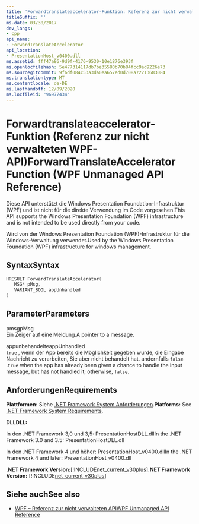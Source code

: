 ```yaml
---
title: 'Forwardtranslateaccelerator-Funktion: Referenz zur nicht verwalteten WPF-API'
titleSuffix: ''
ms.date: 03/30/2017
dev_langs:
- cpp
api_name:
- ForwardTranslateAccelerator
api_location:
- PresentationHost_v0400.dll
ms.assetid: fff47a86-9d9f-4176-9530-10e1876e393f
ms.openlocfilehash: 5e477314117db7be35580b70b84fcc9ad9226e73
ms.sourcegitcommit: 9f6df084c53a3da0ea657ed0d708a72213683084
ms.translationtype: MT
ms.contentlocale: de-DE
ms.lasthandoff: 12/09/2020
ms.locfileid: "96977434"
---
```

# <a name="forwardtranslateaccelerator-function-wpf-unmanaged-api-reference"></a><span data-ttu-id="e0b81-102">Forwardtranslateaccelerator-Funktion (Referenz zur nicht verwalteten WPF-API)</span><span class="sxs-lookup"><span data-stu-id="e0b81-102">ForwardTranslateAccelerator Function (WPF Unmanaged API Reference)</span></span>
<span data-ttu-id="e0b81-103">Diese API unterstützt die Windows Presentation Foundation-Infrastruktur (WPF) und ist nicht für die direkte Verwendung im Code vorgesehen.</span><span class="sxs-lookup"><span data-stu-id="e0b81-103">This API supports the Windows Presentation Foundation (WPF) infrastructure and is not intended to be used directly from your code.</span></span>  
  
 <span data-ttu-id="e0b81-104">Wird von der Windows Presentation Foundation (WPF)-Infrastruktur für die Windows-Verwaltung verwendet.</span><span class="sxs-lookup"><span data-stu-id="e0b81-104">Used by the Windows Presentation Foundation (WPF) infrastructure for windows management.</span></span>  
  
## <a name="syntax"></a><span data-ttu-id="e0b81-105">Syntax</span><span class="sxs-lookup"><span data-stu-id="e0b81-105">Syntax</span></span>  
  
```cpp  
HRESULT ForwardTranslateAccelerator(  
   MSG* pMsg,
   VARIANT_BOOL appUnhandled  
)  
```  
  
## <a name="parameters"></a><span data-ttu-id="e0b81-106">Parameter</span><span class="sxs-lookup"><span data-stu-id="e0b81-106">Parameters</span></span>  
 <span data-ttu-id="e0b81-107">pmsg</span><span class="sxs-lookup"><span data-stu-id="e0b81-107">pMsg</span></span>  
 <span data-ttu-id="e0b81-108">Ein Zeiger auf eine Meldung.</span><span class="sxs-lookup"><span data-stu-id="e0b81-108">A pointer to a message.</span></span>  
  
 <span data-ttu-id="e0b81-109">appunbehandelte</span><span class="sxs-lookup"><span data-stu-id="e0b81-109">appUnhandled</span></span>  
 <span data-ttu-id="e0b81-110">`true` , wenn der App bereits die Möglichkeit gegeben wurde, die Eingabe Nachricht zu verarbeiten, Sie aber nicht behandelt hat. andernfalls `false` .</span><span class="sxs-lookup"><span data-stu-id="e0b81-110">`true` when the app has already been given a chance to handle the input message, but has not handled it; otherwise, `false`.</span></span>  
  
## <a name="requirements"></a><span data-ttu-id="e0b81-111">Anforderungen</span><span class="sxs-lookup"><span data-stu-id="e0b81-111">Requirements</span></span>  
 <span data-ttu-id="e0b81-112">**Plattformen:** Siehe [.NET Framework System Anforderungen](/dotnet/framework/get-started/system-requirements).</span><span class="sxs-lookup"><span data-stu-id="e0b81-112">**Platforms:** See [.NET Framework System Requirements](/dotnet/framework/get-started/system-requirements).</span></span>  
  
 <span data-ttu-id="e0b81-113">**DLL**</span><span class="sxs-lookup"><span data-stu-id="e0b81-113">**DLL:**</span></span>  
  
 <span data-ttu-id="e0b81-114">In den .NET Framework 3,0 und 3,5: PresentationHostDLL.dll</span><span class="sxs-lookup"><span data-stu-id="e0b81-114">In the .NET Framework 3.0 and 3.5: PresentationHostDLL.dll</span></span>  
  
 <span data-ttu-id="e0b81-115">In den .NET Framework 4 und höher: PresentationHost_v0400.dll</span><span class="sxs-lookup"><span data-stu-id="e0b81-115">In the .NET Framework 4 and later: PresentationHost_v0400.dll</span></span>  
  
 <span data-ttu-id="e0b81-116">**.NET Framework Version:**[!INCLUDE[net_current_v30plus](../../../includes/net-current-v30plus-md.md)]</span><span class="sxs-lookup"><span data-stu-id="e0b81-116">**.NET Framework Version:** [!INCLUDE[net_current_v30plus](../../../includes/net-current-v30plus-md.md)]</span></span>  
  
## <a name="see-also"></a><span data-ttu-id="e0b81-117">Siehe auch</span><span class="sxs-lookup"><span data-stu-id="e0b81-117">See also</span></span>

- [<span data-ttu-id="e0b81-118">WPF – Referenz zur nicht verwalteten API</span><span class="sxs-lookup"><span data-stu-id="e0b81-118">WPF Unmanaged API Reference</span></span>](wpf-unmanaged-api-reference.md)
